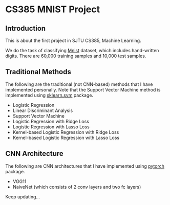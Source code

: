 # CS385 MNIST Project

## Introduction

This is about the first project in SJTU CS385, Machine Learning.

We do the task of classifying [Mnist](http://yann.lecun.com/exdb/mnist/) dataset, which includes hand-written digits. There are 60,000 training samples and 10,000 test samples.

## Traditional Methods

The following are the traditional (not CNN-based) methods that I have implemented personally. Note that the Support Vector Machine method is implemented using [sklearn.svm](http://scikit-learn.org/stable/modules/generated/sklearn.svm.SVC.html) package.

* Logistic Regression
* Linear Discriminant Analysis
* Support Vector Machine
* Logistic Regression with Ridge Loss
* Logistic Regression with Lasso Loss
* Kernel-based Logistic Regression with Ridge Loss
* Kernel-based Logistic Regression with Lasso Loss

## CNN Architecture

The following are CNN architectures that I have implemented using [pytorch](https://pytorch.org) package.

* VGG11
* NaiveNet (which consists of 2 conv layers and two fc layers)

Keep updating...
